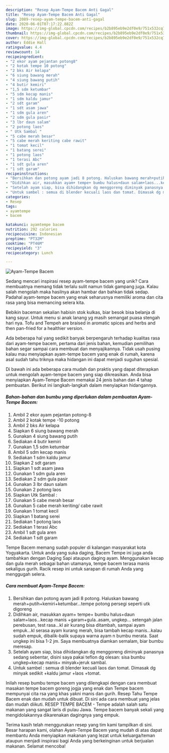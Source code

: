 ```yaml
---
description: "Resep Ayam-Tempe Bacem Anti Gagal"
title: "Resep Ayam-Tempe Bacem Anti Gagal"
slug: 2089-resep-ayam-tempe-bacem-anti-gagal
date: 2020-06-01T07:17:22.882Z
image: https://img-global.cpcdn.com/recipes/b2b895eb9e2df0e9/751x532cq70/ayam-tempe-bacem-foto-resep-utama.jpg
thumbnail: https://img-global.cpcdn.com/recipes/b2b895eb9e2df0e9/751x532cq70/ayam-tempe-bacem-foto-resep-utama.jpg
cover: https://img-global.cpcdn.com/recipes/b2b895eb9e2df0e9/751x532cq70/ayam-tempe-bacem-foto-resep-utama.jpg
author: Eddie Hall
ratingvalue: 4.4
reviewcount: 14
recipeingredient:
- "2 ekor ayam pejantan potong8"
- "2 kotak tempe 10 potong"
- "2 bks Air kelapa"
- "6 siung bawang merah"
- "4 siung bawang putih"
- "4 butir kemiri"
- "1,5 sdm ketumbar"
- "5 sdm kecap manis"
- "1 sdm kaldu jamur"
- "2 sdt garam"
- "1 sdt asam jawa"
- "1 sdm gula aren"
- "2 sdm gula pasir"
- "3 lbr daun salam"
- "2 potong laos"
- " Utk Sambal "
- "5 cabe merah besar"
- "5 cabe merah keriting cabe rawit"
- "1 tomat kecil"
- "1 batang serei"
- "1 potong laos"
- "1 terasi Abc"
- "1 sdt gula aren"
- "1 sdt garam"
recipeinstructions:
- "Bersihkan dan potong ayam jadi 8 potong. Haluskan bawang merah+putih+kemiri+ketumbar...tempe potong persegi seperti utk digoreng"
- "Didihkan air, masukkan ayam+ tempe+ bumbu halus+daun salam+laos...kecap manis +garam+gula..asam, ungkep... setengah jalan perebusan, test rasa...kl air kurang bisa ditambah, sampai ayam empuk...kl serasa ayam kurang merah, bisa tambah kecap manis...kalau sudah empuk, dibalik-balik supaya warna ayam n bumbu merata. Saat ungkep ini bisa 1-2 jm. Saya membuatnya diamkan semalam, biar bumbu meresap."
- "Setelah ayam siap, bisa dihidangkan dg menggoreng diminyak panasnya sedang sebentar, disini saya pakai teflon dg olesan: sisa bumbu ungkep+kecap manis+ minyak+jeruk sambal."
- "Untuk sambel : semua di blender kecuali laos dan tomat. Dimasak dg minyak sedikit +kaldu jamur +laos +tomat."
categories:
- Resep
tags:
- ayamtempe
- bacem

katakunci: ayamtempe bacem 
nutrition: 292 calories
recipecuisine: Indonesian
preptime: "PT32M"
cooktime: "PT46M"
recipeyield: "3"
recipecategory: Lunch

---
```



![Ayam-Tempe Bacem](https://img-global.cpcdn.com/recipes/b2b895eb9e2df0e9/751x532cq70/ayam-tempe-bacem-foto-resep-utama.jpg)

Sedang mencari inspirasi resep ayam-tempe bacem yang unik? Cara membuatnya memang tidak terlalu sulit namun tidak gampang juga. Kalau salah mengolah maka hasilnya akan hambar dan bahkan tidak sedap. Padahal ayam-tempe bacem yang enak seharusnya memiliki aroma dan cita rasa yang bisa memancing selera kita.

Bebikin baceman sekalian habisin stok kulkas, biar besok bisa belanja di kang sayur. Untuk menu si anak lanang yg masih semangat puasa stengah hari nya. Tofu and Tempeh are braised in aromatic spices and herbs and then pan-fried for a healthier version.

Ada beberapa hal yang sedikit banyak berpengaruh terhadap kualitas rasa dari ayam-tempe bacem, pertama dari jenis bahan, kemudian pemilihan bahan segar sampai cara membuat dan menyajikannya. Tidak usah pusing kalau mau menyiapkan ayam-tempe bacem yang enak di rumah, karena asal sudah tahu triknya maka hidangan ini dapat menjadi suguhan spesial.


Di bawah ini ada beberapa cara mudah dan praktis yang dapat diterapkan untuk mengolah ayam-tempe bacem yang siap dikreasikan. Anda bisa menyiapkan Ayam-Tempe Bacem memakai 24 jenis bahan dan 4 tahap pembuatan. Berikut ini langkah-langkah dalam menyiapkan hidangannya.

<!--inarticleads1-->

##### Bahan-bahan dan bumbu yang diperlukan dalam pembuatan Ayam-Tempe Bacem:

1. Ambil 2 ekor ayam pejantan potong-8
1. Ambil 2 kotak tempe -10 potong
1. Ambil 2 bks Air kelapa
1. Siapkan 6 siung bawang merah
1. Gunakan 4 siung bawang putih
1. Sediakan 4 butir kemiri
1. Gunakan 1,5 sdm ketumbar
1. Ambil 5 sdm kecap manis
1. Sediakan 1 sdm kaldu jamur
1. Siapkan 2 sdt garam
1. Siapkan 1 sdt asam jawa
1. Gunakan 1 sdm gula aren
1. Sediakan 2 sdm gula pasir
1. Gunakan 3 lbr daun salam
1. Gunakan 2 potong laos
1. Siapkan  Utk Sambal :
1. Gunakan 5 cabe merah besar
1. Gunakan 5 cabe merah keriting/ cabe rawit
1. Gunakan 1 tomat kecil
1. Siapkan 1 batang serei
1. Sediakan 1 potong laos
1. Sediakan 1 terasi Abc
1. Ambil 1 sdt gula aren
1. Sediakan 1 sdt garam


Tempe Bacem memang sudah populer di kalangan masyarakat kota Yogyakarta. Untuk anda yang suka daging, Bacem Tempe ini juga anda tambahkan dengan Daging Sapi ataupun daging ayam. Menggunakan kecap dan gula merah sebagai bahan utamanya, tempe bacem terasa manis sekaligus gurih. Racik resep ini untuk sarapan di rumah Anda yang menggugah selera. 

<!--inarticleads2-->

##### Cara membuat Ayam-Tempe Bacem:

1. Bersihkan dan potong ayam jadi 8 potong. Haluskan bawang merah+putih+kemiri+ketumbar...tempe potong persegi seperti utk digoreng
1. Didihkan air, masukkan ayam+ tempe+ bumbu halus+daun salam+laos...kecap manis +garam+gula..asam, ungkep... setengah jalan perebusan, test rasa...kl air kurang bisa ditambah, sampai ayam empuk...kl serasa ayam kurang merah, bisa tambah kecap manis...kalau sudah empuk, dibalik-balik supaya warna ayam n bumbu merata. Saat ungkep ini bisa 1-2 jm. Saya membuatnya diamkan semalam, biar bumbu meresap.
1. Setelah ayam siap, bisa dihidangkan dg menggoreng diminyak panasnya sedang sebentar, disini saya pakai teflon dg olesan: sisa bumbu ungkep+kecap manis+ minyak+jeruk sambal.
1. Untuk sambel : semua di blender kecuali laos dan tomat. Dimasak dg minyak sedikit +kaldu jamur +laos +tomat.


Inilah resep bumbu tempe bacem yang dilengkapi dengan cara membuat masakan tempe bacem goreng jogja yang enak dan Tempe bacem mempunyai cita rsa yang khas yakni manis dan gurih. Resep Tahu Tempe Bacem enak dan mudah untuk dibuat. Di sini ada cara membuat yang jelas dan mudah diikuti. RESEP TEMPE BACEM - Tempe adalah salah satu makanan yang sangat laris di pulau Jawa. Tempe bacem banyak sekali yang mengidolakannya dikarenakan dagingnya yang empuk. 

Terima kasih telah menggunakan resep yang tim kami tampilkan di sini. Besar harapan kami, olahan Ayam-Tempe Bacem yang mudah di atas dapat membantu Anda menyiapkan makanan yang lezat untuk keluarga/teman ataupun menjadi inspirasi bagi Anda yang berkeinginan untuk berjualan makanan. Selamat mencoba!
